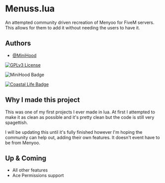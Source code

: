 
# Menuss.lua

An attempted community driven recreation of Menyoo for FiveM servers. This allows for them to add it without needing the users to have it. 



## Authors

- [@MiniHood](https://github.com/MiniHood)

[![GPLv3 License](https://img.shields.io/badge/License-GPL%20v3-yellow.svg)](https://opensource.org/licenses/)

![MiniHood Badge](https://img.shields.io/badge/MiniHood-Never%20give%20up-red
)

[![Coastal Life Badge](https://img.shields.io/badge/Coastal%20Life-discord.gg%2Fclife-blue)](https://discord.gg/clife)

## Why I made this project

This was one of my first projects I ever made in lua. At first I attempted to make it as clean as possible and it's pretty clean but the code is still very spagettish.

I will be updating this until it's fully finished however I'm hoping the community can help out, adding their own features. It doesn't event have to be from Menyoo.




## Up & Coming

- All other features
- Ace Permissions support
